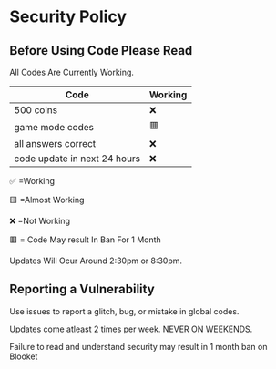 # Security Policy

## Before Using Code Please Read

All Codes Are Currently Working.

| Code |   Working        |
| ------- | ------------------ |
| 500 coins  | :x: |
| game mode codes  | 🟥   |
| all answers correct  |:x: |
| code update in next 24 hours  | :x: 

:white_check_mark:    =Working


:yellow_square:       =Almost Working


:x:                   =Not Working  


🟥                   = Code May result In Ban For 1 Month



Updates Will Ocur Around 2:30pm or 8:30pm.

## Reporting a Vulnerability

Use issues to report a glitch, bug, or mistake in global codes.

Updates come atleast 2 times per week. NEVER ON WEEKENDS.



Failure to read and understand security may result in 1 month ban on Blooket
